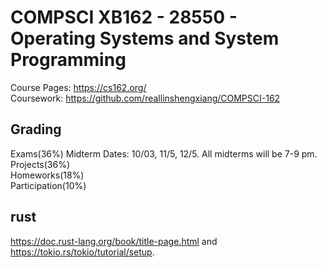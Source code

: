 # COMPSCI XB162 - 28550 - Operating Systems and System Programming
Course Pages: https://cs162.org/  
Coursework: https://github.com/reallinshengxiang/COMPSCI-162
## Grading  
Exams(36%)  Midterm Dates: 10/03, 11/5, 12/5. All midterms will be 7-9 pm.   
Projects(36%)  
Homeworks(18%)  
Participation(10%)
  
## rust 
https://doc.rust-lang.org/book/title-page.html and https://tokio.rs/tokio/tutorial/setup. 
